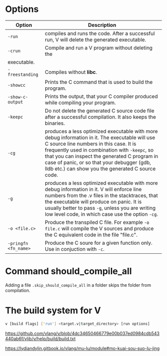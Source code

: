 
# Options

| Option | Description |
| --- | --- |
| `-run` | compiles and runs the code. After a successful run, V will delete the generated executable. |
| `-crun` | Compile and run a V program without deleting the
   executable. |
| `-freestanding` | Compiles without **libc**. |
| `-showcc` | Prints the C command that is used to build the program. |
| `-show-c-output` | Prints the output, that your C compiler produced while compiling your program. |
| `-keepc` | Do not delete the generated C source code file after a successful compilation. It also keeps the binaries. |
| `-cg` | produces a less optimized executable with more debug information in it. The executable will use C source line numbers in this case. It is frequently used in combination with `-keepc`, so that you can inspect the generated C program in case of panic, or so that your debugger (gdb, lldb etc.) can show you the generated C source code. |
| `-g` | produces a less optimized executable with more debug information in it. V will enforce line numbers from the .v files in the stacktraces, that the executable will produce on panic. It is usually better to pass `-g`, unless you are writing low level code, in which case use the option `-cg`. |
| `-o <file.c>` | Produce the transpiled C file. For example `-o file.c` will compile the V sources and produce the C equivalent code in the file "file.c". |
| `-pringfn <fn_name>` | Produce the C soure for a given function only. Use in conjuction with `-c`. |


# Command should_compile_all

Adding a file `.skip_should_compile_all` in a folder skips the folder from compilation.


# The build system for V

```sh
v [build flags] ['run'] <target.v|target_directory> [run options]
```

https://github.com/vlang/v/blob/4dc34650466779e00b037ed0984cdb543440ab6f/vlib/v/help/build/build.txt



https://lydiandylin.gitbook.io/vlang/mu-lu/module#mo-kuai-sou-suo-lu-jing